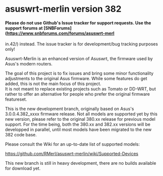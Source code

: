 asuswrt-merlin version 382
==========================

#### Please do not use Github's Issue tracker for support requests.  Use the support forums at [SNBForums](https://www.snbforums.com/forums/asuswrt-merl
in.42/) instead.  The issue tracker is for development/bug tracking purposes only!

Asuswrt-Merlin is an enhanced version of Asuswrt, the firmware used by Asus's modern routers.

The goal of this project is to fix issues and bring some minor functionality adjustments to the 
original Asus firmware.  While some features do get added, this is not the main focus of this project.  
It is not meant to replace existing projects such as Tomato or DD-WRT, but rather to offer an alternative 
for people who prefer the original firmware featureset.

This is the new development branch, originally based on Asus's 
3.0.0.4.382_xxxx firmware release.  Not all models are supported yet by this new version, 
please refer to the original 380.xx release for previous model support.  For the time 
being, both the 380.xx and 382.xx versions will be developped in parallel, until most models 
have been migrated to the new 382 code base.


Please consult the Wiki for an up-to-date list of supported models:

https://github.com/RMerl/asuswrt-merlin/wiki/Supported-Devices


This new branch is still in heavy development, there are no builds 
available for download yet.
